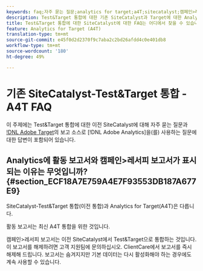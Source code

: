 ```yaml
---
keywords: faq;자주 묻는 질문;analytics for target;a4T;sitecatalyst;캠페인>레서피;test&target;통합
description: Test&Target 통합에 대한 기존 SiteCatalyst과 Target에 대한 Analytics(A4T) 사용에 대해 자주 묻는 질문에 대한 답변을 찾습니다.
title: Test&Target 통합에 대한 SiteCatalyst에 대한 FAQ는 어디에서 찾을 수 있습니까?
feature: Analytics for Target (A4T)
translation-type: tm+mt
source-git-commit: e45f0d2d2370f9c7aba2c2bd26afdd4c0e401db8
workflow-type: tm+mt
source-wordcount: '180'
ht-degree: 49%

---
```



# 기존 SiteCatalyst-Test&amp;Target 통합 - A4T FAQ

이 주제에는 Test&amp;Target 통합에 대한 이전 SiteCatalyst에 대해 자주 묻는 질문과 [!DNL Adobe Target](A4T)의 보고 소스로 [!DNL Adobe Analytics]을(를) 사용하는 질문에 대한 답변이 포함되어 있습니다.

## Analytics에 활동 보고서와 캠페인>레서피 보고서가 표시되는 이유는 무엇입니까? {#section_ECF18A7E759A4E7F93553DB187A677E9}

SiteCatalyst-Test&amp;Target 통합(이전 통합)과 Analytics for Target(A4T)은 다릅니다.

활동 보고서는 최신 A4T 통합을 위한 것입니다.

캠페인>레서피 보고서는 이전 SiteCatalyst에서 Test&amp;Target으로 통합하는 것입니다. 이 보고서를 해제하려면 고객 지원팀에 문의하십시오. ClientCare에서 보고서를 즉시 해제해 드립니다. 보고서는 숨겨지지만 기본 데이터는 다시 활성화해야 하는 경우에도 계속 사용할 수 있습니다.
